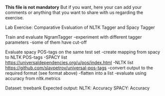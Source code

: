 **This file is not mandatory**
But if you want, here your can add your comments or anything that you want to share with us
regarding the exercise.

Lab Exercise: Comparative Evaluation of NLTK Tagger and Spacy Tagger

Train and evaluate NgramTagger
    -experiment with different tagger parameters
    -some of them have cut-off

Evaluate spacy POS-tags on the same test set
    -create mapping from spacy to NLTK POS-tags
        -SPACY list https://universaldependencies.org/u/pos/index.html
        -NLTK list https://github.com/slavpetrov/universal-pos-tags
    -convert output to the required format (see format above)
        -flatten into a list
    -evaluate using accuracy from nltk.metrics
    
Dataset: treebank
Expected output: NLTK: Accuracy SPACY: Accuracy